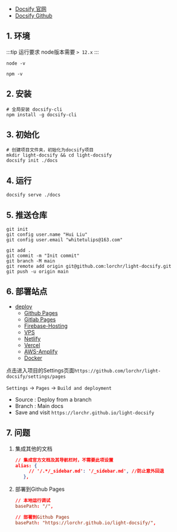 - [Docsify 官网](https://docsify.js.org)
- [Docsify Github](https://github.com/docsifyjs/docsify/)

## 1. 环境

:::tip 运行要求
node版本需要 `> 12.x`
:::

```shell
node -v

npm -v

```

## 2. 安装

```shell
# 全局安装 docsify-cli
npm install -g docsify-cli
```

## 3. 初始化

```shell
# 创建项目文件夹，初始化为docsify项目
mkdir light-docsify && cd light-docsify
docsify init ./docs
```

## 4. 运行

```shell
docsify serve ./docs
```

## 5. 推送仓库

```shell
git init
git config user.name "Hui Liu"
git config user.email "whitetulips@163.com"

git add .
git commit -m "Init commit"
git branch -M main
git remote add origin git@github.com:lorchr/light-docsify.git
git push -u origin main
```

## 6. 部署站点
- [deploy](https://docsify.js.org/#/deploy)
  - [Github Pages](https://docsify.js.org/#/deploy?id=github-pages)
  - [Gitlab Pages](https://docsify.js.org/#/deploy?id=gitlab-pages)
  - [Firebase-Hosting](https://docsify.js.org/#/deploy?id=firebase-hosting)
  - [VPS](https://docsify.js.org/#/deploy?id=vps)
  - [Netlify](https://docsify.js.org/#/deploy?id=netlify)
  - [Vercel](https://docsify.js.org/#/deploy?id=vercel)
  - [AWS-Amplify](https://docsify.js.org/#/deploy?id=aws-amplify)
  - [Docker](https://docsify.js.org/#/deploy?id=docker)

点击进入项目的Settings页面`https://github.com/lorchr/light-docsify/settings/pages`

`Settings` -> `Pages` -> `Build and deployment`

- Source : Deploy from a branch
- Branch : Main docs
- Save and visit `https://lorchr.github.io/light-docsify`

## 7. 问题
1. 集成其他的文档
   
   ```json
   // 集成官方文档及其导航栏时，不需要此项设置
   alias: {
        // '/.*/_sidebar.md': '/_sidebar.md', //防止意外回退
      },
   ```

2. 部署到Github Pages

    ```conf
    // 本地运行调试
    basePath: "/",

    // 部署到Github Pages
    basePath: "https://lorchr.github.io/light-docsify/",
    ```
